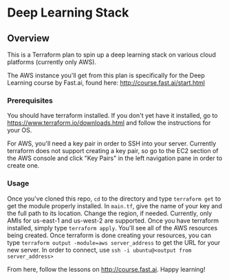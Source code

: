 # Deep Learning Stack

## Overview
This is a Terraform plan to spin up a deep learning stack on various cloud platforms (currently only AWS).

The AWS instance you'll get from this plan is specifically for the Deep Learning course by Fast.ai, found here: http://course.fast.ai/start.html

### Prerequisites
You should have terraform installed. If you don't yet have it installed, go to https://www.terraform.io/downloads.html and follow the instructions for your OS.

For AWS, you'll need a key pair in order to SSH into your server. Currently terraform does not support creating a key pair, so go to the EC2 section of the AWS console and click "Key Pairs" in the left navigation pane in order to create one.

### Usage
Once you've cloned this repo, `cd` to the directory and type `terraform get` to get the module properly installed. In `main.tf`, give the name of your key and the full path to its location. Change the region, if needed. Currently, only AMIs for us-east-1 and us-west-2 are supported. Once you have terraform installed, simply type `terraform apply`. You'll see all of the AWS resources being created. Once terraform is done creating your resources, you can type `terraform output -module=aws server_address` to get the URL for your new server. In order to connect, use
`ssh -i ubuntu@<output from server_address>`

From here, follow the lessons on http://course.fast.ai. Happy learning!
